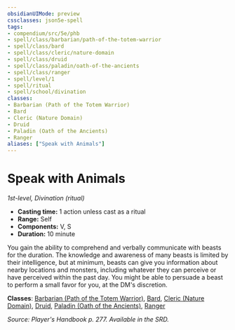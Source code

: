 ```yaml
---
obsidianUIMode: preview
cssclasses: json5e-spell
tags:
- compendium/src/5e/phb
- spell/class/barbarian/path-of-the-totem-warrior
- spell/class/bard
- spell/class/cleric/nature-domain
- spell/class/druid
- spell/class/paladin/oath-of-the-ancients
- spell/class/ranger
- spell/level/1
- spell/ritual
- spell/school/divination
classes:
- Barbarian (Path of the Totem Warrior)
- Bard
- Cleric (Nature Domain)
- Druid
- Paladin (Oath of the Ancients)
- Ranger
aliases: ["Speak with Animals"]
---
```

# Speak with Animals
*1st-level, Divination (ritual)*  

- **Casting time:** 1 action unless cast as a ritual
- **Range:** Self
- **Components:** V, S
- **Duration:** 10 minute

You gain the ability to comprehend and verbally communicate with beasts for the duration. The knowledge and awareness of many beasts is limited by their intelligence, but at minimum, beasts can give you information about nearby locations and monsters, including whatever they can perceive or have perceived within the past day. You might be able to persuade a beast to perform a small favor for you, at the DM's discretion.

**Classes**: [Barbarian (Path of the Totem Warrior)](/3-Mechanics/CLI/classes/barbarian-path-of-the-totem-warrior.md), [Bard](/3-Mechanics/CLI/classes/bard.md), [Cleric (Nature Domain)](/3-Mechanics/CLI/classes/cleric-nature-domain.md), [Druid](/3-Mechanics/CLI/classes/druid.md), [Paladin (Oath of the Ancients)](/3-Mechanics/CLI/classes/paladin-oath-of-the-ancients.md), [Ranger](/3-Mechanics/CLI/classes/ranger.md)

*Source: Player's Handbook p. 277. Available in the SRD.*